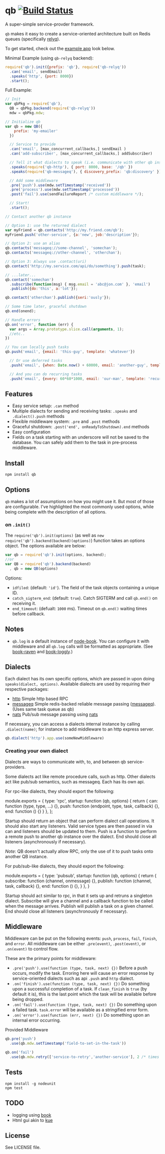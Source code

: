 # qb [![Build Status][1]][2]

A super-simple service-provder framework.

`qb` makes it easy to create a service-oriented architecture built on Redis queues (specifically [relyq](https://github.com/Rafflecopter/relyq)).

To get started, check out the [example app](https://github.com/Rafflecopter/node-qb/blob/master/example/app.js) look below.

Minimal Example (using `qb-relyq` backend):

```javascript
require('qb').init({prefix: 'qb'}, require('qb-relyq'))
  .can('email', sendEmail)
  .speaks('http', {port: 8000})
  .start();
```

Full Example:

```javascript
// Init
var qbPkg = require('qb'),
  QB = qbPkg.backend(require('qb-relyq'))
  mdw = qbPkg.mdw;

// Initialize qb
var qb = new QB({
    prefix: 'my-emailer'
  })

  // Service to provide
  .can('email', [max_concurrent_callbacks,] sendEmail )
  .can('add-subscriber', [max_concurrent_callbacks,] addSubscriber)

  // Tell it what dialects to speak (i.e. communicate with other qb instances on)
  .speaks(require('qb-http'), { port: 8000, base: '/qb' })
  .speaks(require('qb-messageq'), { discovery_prefix: 'qb:discovery' })

  // Add some middleware
  .pre('push').use(mdw.setTimestamp('received'))
  .pre('process').use(mdw.setTimestamp('processed'))
  .post('fail').use(sendFailureReport /* custom middleware */);

  // Start!
  .start();

// Contact another qb instance

// Option 1: use the returned dialect
var myFriend = qb.contacts('http://my.friend.com/qb');
myFriend.push('other-service', {a:'new', job:'description'});

// Option 2: use an alias
qb.contacts('messageq://some-channel', 'somechan');
qb.contacts('messageq://other-channel', 'otherchan');

// Option 3: Always use .contact(uri)
qb.contact('http://my.service.com/api/do/something').push(task);

// ...later...
qb.contact('somechan')
  .subscribe(function(msg) { msg.email = 'abc@jon.com' }, 'email')
  .publish({do:'this', a:'lot'});

qb.contact('otherchan').publish({seri:'ously'});

// Some time later, graceful shutdown
qb.end(onend);

// Handle errors
qb.on('error', function (err) {
  var args = Array.prototype.slice.call(arguments, 1);
  //etc..
})

// You can locally push tasks
qb.push('email', {email: 'this-guy', template: 'whatever'})

  // Or use deferred tasks
  .push('email', {when: Date.now() + 60000, email: 'another-guy', template: 'whatever'})

  // And you can do recurring tasks
  .push('email', {every: 60*60*1000, email: 'our-man', template: 'recurring'});
```

## Features

- Easy service setup: `.can` method
- Multiple dialects for sending and receiving tasks: `.speaks` and `.dialect().push` methods
- Flexible middleware system: `.pre` and `.post` methods
- Graceful shutdown: `.post('end', onReadyToShutdown).end` methods
- Easy configuration
- Fields on a task starting with an underscore will not be saved to the database. You can safely add them to the task in pre-process middleware.

## Install

```
npm install qb
```

## Options

`qb` makes a lot of assumptions on how you might use it. But most of those are configurable. I've highlighted the most commonly used options, while being complete with the description of all options.

### on `.init()`

The `require('qb').init(options)` (as well as `new require('qb').backend(backend)(options)`) function takes an options object. The options available are below:

```javascript
var qb = require('qb').init(options, backend);
//or
var QB = require('qb').backend(backend)
  , qb = new QB(options)
```

Options:

- `idfiled`: (default: `'id'`). The field of the task objects containing a unique ID.
- `catch_sigterm_end`: (default: `true`). Catch SIGTERM and call `qb.end()` on receiving it.
- `end_timeout`: (defualt: `1000` ms). Timeout on `qb.end()` waiting times before callback.

## Notes

- `qb.log` is a default instance of [node-book](https://github.com/shtylman/node-book). You can configure it with middleware and all `qb.log` calls will be formatted as appropriate. (See [book-raven](https://github.com/shtylman/node-book-raven) and [book-loggly](https://github.com/yanatan16/node-book-loggly).)

## Dialects

Each dialect has its own specific options, which are passed in upon doing `speaks(dialect, options)`. Available dialects are used by requiring their respective packages:

- [http](https://github.com/rafflecopter/node-qb-http) Simple http based RPC
- [messageq](https://github.com/rafflecopter/node-qb-messageq) Simple redis-backed reliable message passing ([messageq](https://github.com/rafflecopter/node-messageq)). (Uses same task queue as qb)
- [nats](https://github.com/rafflecotper/node-qb-nats) Pub/sub message passing using [nats](https://github.com/derekcollison/nats)

If necessary, you can access a dialects internal instance by calling `.dialect(name)`; for instance to add middleware to an http express server.

```javascript
qb.dialect('http').app.use(someNewMiddleware)
```

### Creating your own dialect

Dialects are ways to communicate with, to, and between qb service-providers.

Some dialects act like remote procedure calls, such as http.
Other dialects act like pub/sub semantics, such as messageq.
Each has its own api.

For rpc-like dialects, they should export the following:

module.exports = {
  type: 'rpc',
  startup: function (qb, options) {
    return {
      can: function (type, type, ...) {},
      push: function (endpoint, type, task, callback) {},
      end: function () {}
    }
  },
};

Startup should return an object that can perform dialect call operations. It should also start any listeners.
Valid service types are then passed in via can and listeners should be updated to them.
Push is a function to perform a remote push to another qb instance over the dialect.
End should close all listeners (asynchronously if necessary).

_Note_: QB doesn't actually allow RPC, only the use of it to push tasks onto another QB instance.

For pub/sub-like dialects, they should export the following:

module.exports = {
  type: 'pubsub',
  startup: function (qb, options) {
    return {
      subscribe: function (channel, onmessage) {},
      publish: function (channel, task, callback) {},
      end: function () {},
    }
  },
}

Startup should act similar to rpc, in that it sets up and retruns a singleton dialect.
Subscribe will give a channel and a callback function to be called when the message arrives.
Publish will publish a task on a given channel.
End should close all listeners (asynchronously if necessary).

## Middleware

Middleware can be put on the following events: `push`, `process`, `fail`, `finish`, and `error`. All middleware can be either `.pre(event)`, `.post(event)`, or `.on(event)` to control flow.

These are the primary points for middleware:

- `.pre('push').use(function (type, task, next) {})` Before a push occurs, modify the task. Erroring here will cause an error response by service-oriented dialects such as api `.push` and `http` dialect.
- `.on('finish').use(function (type, task, next) {})` Do something upon a successful completion of a task. If `clean_finish` is `true` (by default it is), this is the last point which the task will be available before being dropped.
- `.on('fail').use(function (type, task, next) {})` Do something upon a failed task. `task.error` will be available as a stringified error form.
- `.on('error').use(function (err, next) {})` Do something upon an internal error occurring.

Provided Middleware

```javascript
qb.pre('push')
  .use(qb.mdw.setTimestamp('field-to-set-in-the-task'))

qb.on('fail')
  .use(qb.mdw.retry(['service-to-retry','another-service'], 2 /* times */))
```

## Tests

```
npm install -g nodeunit
npm test
```

## TODO

- logging using [book](http://npmjs.org/book)
- Html gui akin to [kue](http://npmjs.org/kue)

## License

See LICENSE file.

[1]: https://travis-ci.org/Rafflecopter/node-qb.png?branch=master
[2]: http://travis-ci.org/Rafflecopter/node-qb